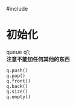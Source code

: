 #include<queue>  

# 初始化  

queue<int> q1;  
**注意不能加任何其他的东西**

```
q.push()
q.pop()
q.front()
q.back()
q.size()
q.empty()
```
